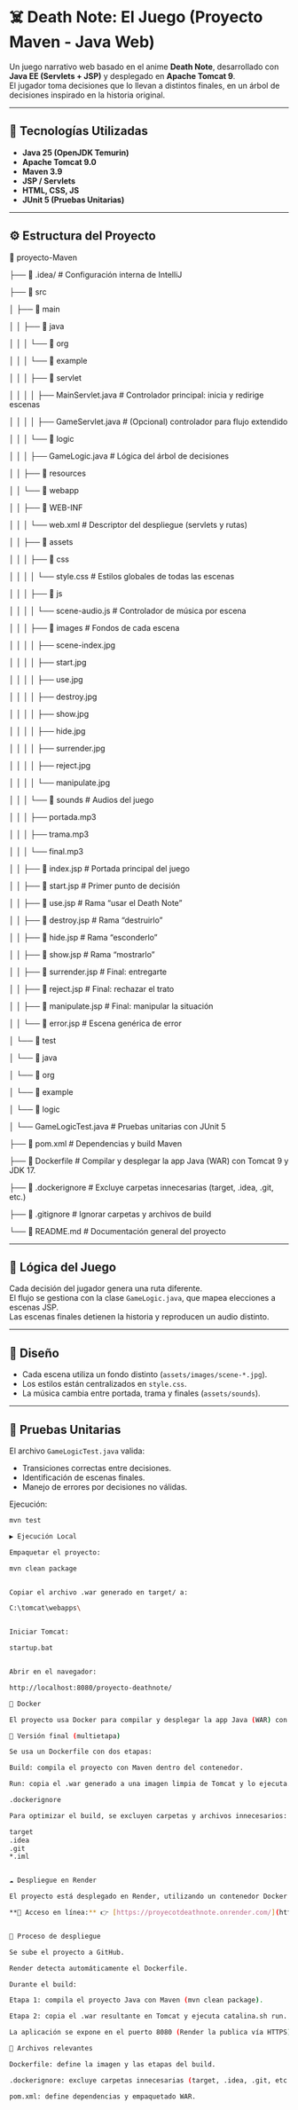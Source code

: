 # ☠️ Death Note: El Juego (Proyecto Maven - Java Web)

Un juego narrativo web basado en el anime **Death Note**, desarrollado con **Java EE (Servlets + JSP)** y desplegado en **Apache Tomcat 9**.  
El jugador toma decisiones que lo llevan a distintos finales, en un árbol de decisiones inspirado en la historia original.

---

## 🚀 Tecnologías Utilizadas

- **Java 25 (OpenJDK Temurin)**
- **Apache Tomcat 9.0**
- **Maven 3.9**
- **JSP / Servlets**
- **HTML, CSS, JS**
- **JUnit 5 (Pruebas Unitarias)**

---

## ⚙️ Estructura del Proyecto
📁 proyecto-Maven

├── 📁 .idea/                            # Configuración interna de IntelliJ

├── 📁 src

│   ├── 📁 main

│   │   ├── 📁 java

│   │   │   └── 📁 org

│   │   │       └── 📁 example

│   │   │           ├── 📁 servlet

│   │   │           │   ├── MainServlet.java          # Controlador principal: inicia y redirige escenas

│   │   │           │   ├── GameServlet.java          # (Opcional) controlador para flujo extendido

│   │   │           └── 📁 logic

│   │   │               ├── GameLogic.java            # Lógica del árbol de decisiones

│   │   ├── 📁 resources

│   │   └── 📁 webapp

│   │       ├── 📁 WEB-INF

│   │       │   └── web.xml                          # Descriptor del despliegue (servlets y rutas)

│   │       ├── 📁 assets

│   │       │   ├── 📁 css

│   │       │   │   └── style.css                    # Estilos globales de todas las escenas

│   │       │   ├── 📁 js

│   │       │   │   └── scene-audio.js               # Controlador de música por escena

│   │       │   ├── 📁 images                        # Fondos de cada escena

│   │       │   │   ├── scene-index.jpg

│   │       │   │   ├── start.jpg

│   │       │   │   ├── use.jpg

│   │       │   │   ├── destroy.jpg

│   │       │   │   ├── show.jpg

│   │       │   │   ├── hide.jpg

│   │       │   │   ├── surrender.jpg

│   │       │   │   ├── reject.jpg

│   │       │   │   └── manipulate.jpg

│   │       │   └── 📁 sounds                        # Audios del juego

│   │       │       ├── portada.mp3

│   │       │       ├── trama.mp3

│   │       │       └── final.mp3

│   │       ├── 📄 index.jsp                         # Portada principal del juego

│   │       ├── 📄 start.jsp                         # Primer punto de decisión

│   │       ├── 📄 use.jsp                           # Rama “usar el Death Note”

│   │       ├── 📄 destroy.jsp                       # Rama “destruirlo”

│   │       ├── 📄 hide.jsp                          # Rama “esconderlo”

│   │       ├── 📄 show.jsp                          # Rama “mostrarlo”

│   │       ├── 📄 surrender.jsp                     # Final: entregarte

│   │       ├── 📄 reject.jsp                        # Final: rechazar el trato

│   │       ├── 📄 manipulate.jsp                    # Final: manipular la situación

│   │       └── 📄 error.jsp                         # Escena genérica de error

│   └── 📁 test

│       └── 📁 java

│           └── 📁 org

│               └── 📁 example

│                   └── 📁 logic

│                       └── GameLogicTest.java       # Pruebas unitarias con JUnit 5

├── 📄 pom.xml                                      # Dependencias y build Maven

├── 📄 Dockerfile                                      # Compilar y desplegar la app Java (WAR) con Tomcat 9 y JDK 17.

├── 📄 .dockerignore                                      # Excluye carpetas innecesarias (target, .idea, .git, etc.)

├── 📄 .gitignore                                   # Ignorar carpetas y archivos de build

└── 📄 README.md                                    # Documentación general del proyecto

---

## 🧠 Lógica del Juego

Cada decisión del jugador genera una ruta diferente.  
El flujo se gestiona con la clase `GameLogic.java`, que mapea elecciones a escenas JSP.  
Las escenas finales detienen la historia y reproducen un audio distinto.

---

## 🎨 Diseño

- Cada escena utiliza un fondo distinto (`assets/images/scene-*.jpg`).
- Los estilos están centralizados en `style.css`.
- La música cambia entre portada, trama y finales (`assets/sounds`).

---

## 🧪 Pruebas Unitarias

El archivo `GameLogicTest.java` valida:
- Transiciones correctas entre decisiones.
- Identificación de escenas finales.
- Manejo de errores por decisiones no válidas.

Ejecución:
```bash
mvn test

▶️ Ejecución Local

Empaquetar el proyecto:

mvn clean package


Copiar el archivo .war generado en target/ a:

C:\tomcat\webapps\


Iniciar Tomcat:

startup.bat


Abrir en el navegador:

http://localhost:8080/proyecto-deathnote/

🐋 Docker

El proyecto usa Docker para compilar y desplegar la app Java (WAR) con Tomcat 9 y JDK 17.

🔹 Versión final (multietapa)

Se usa un Dockerfile con dos etapas:

Build: compila el proyecto con Maven dentro del contenedor.

Run: copia el .war generado a una imagen limpia de Tomcat y lo ejecuta.

.dockerignore

Para optimizar el build, se excluyen carpetas y archivos innecesarios:

target
.idea
.git
*.iml


☁️ Despliegue en Render

El proyecto está desplegado en Render, utilizando un contenedor Docker multietapa que compila el .war con Maven y lo ejecuta con Tomcat 9 + JDK 17.

**🔗 Acceso en línea:** 👉 [https://proyecotdeathnote.onrender.com/](https://proyecotdeathnote.onrender.com/)


🔹 Proceso de despliegue

Se sube el proyecto a GitHub.

Render detecta automáticamente el Dockerfile.

Durante el build:

Etapa 1: compila el proyecto Java con Maven (mvn clean package).

Etapa 2: copia el .war resultante en Tomcat y ejecuta catalina.sh run.

La aplicación se expone en el puerto 8080 (Render la publica vía HTTPS).

🔹 Archivos relevantes

Dockerfile: define la imagen y las etapas del build.

.dockerignore: excluye carpetas innecesarias (target, .idea, .git, etc.).

pom.xml: define dependencias y empaquetado WAR.
